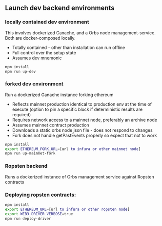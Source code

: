 ## Launch dev backend environments

### locally contained dev environment
This involves dockerized Ganache, and a Orbs node management-service. 
Both are docker-composed locally.
- Totally contained - other than installation can run offline
- Full control over the setup state
- Assumes dev mnemonic 

```bash
npm install
npm run up-dev
```
### forked dev environment
Run a dockerized Ganache instance forking ethereum
- Reflects mainnet production identical to production env at the time of execute (option to pin a specific block if deterministic results are required)
- Requires network access to a mainnet node, preferably an archive node
- Assumes mainnet contract production   
- Downloads a static orbs node json file - does not respond to changes
- Fork does not handle getPastEvents properly so expect that not to work
 
```bash
npm install
export ETHEREUM_FORK_URL=[url to infura or other mainnet node]
npm run up-mainnet-fork
```

### Ropsten backend 
Runs a dockerized instance of Orbs management service against Ropsten contracts

### Deploying ropsten contracts:
```bash
npm install
export ETHEREUM_URL=[url to infura or other ropsten node]
export WEB3_DRIVER_VERBOSE=true
npm run deploy-driver
```
